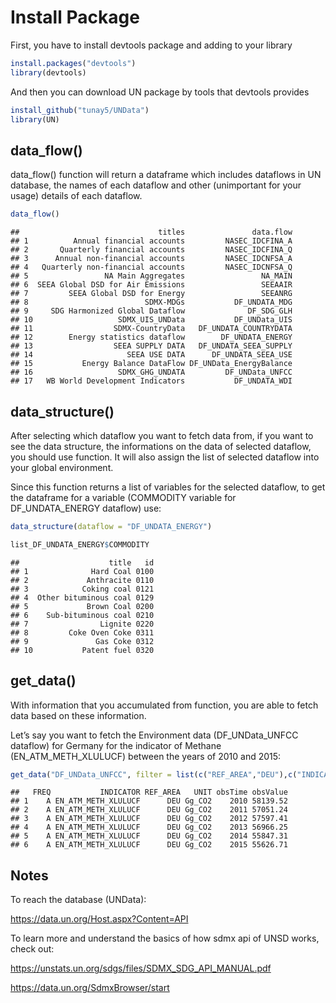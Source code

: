 
# Install Package

First, you have to install devtools package and adding to your library

``` r
install.packages("devtools")
library(devtools)
```

And then you can download UN package by tools that devtools provides

``` r
install_github("tunay5/UNData")
library(UN)
```

## data_flow()

data_flow() function will return a dataframe which includes dataflows in
UN database, the names of each dataflow and other (unimportant for your
usage) details of each dataflow.

``` r
data_flow()
```

    ##                               titles               data.flow
    ## 1          Annual financial accounts         NASEC_IDCFINA_A
    ## 2       Quarterly financial accounts         NASEC_IDCFINA_Q
    ## 3      Annual non-financial accounts         NASEC_IDCNFSA_A
    ## 4   Quarterly non-financial accounts         NASEC_IDCNFSA_Q
    ## 5                 NA Main Aggregates                 NA_MAIN
    ## 6  SEEA Global DSD for Air Emissions                 SEEAAIR
    ## 7         SEEA Global DSD for Energy                 SEEANRG
    ## 8                          SDMX-MDGs           DF_UNDATA_MDG
    ## 9     SDG Harmonized Global Dataflow              DF_SDG_GLH
    ## 10                   SDMX_UIS_UNData           DF_UNData_UIS
    ## 11                  SDMX-CountryData   DF_UNDATA_COUNTRYDATA
    ## 12        Energy statistics dataflow        DF_UNDATA_ENERGY
    ## 13                  SEEA SUPPLY DATA   DF_UNDATA_SEEA_SUPPLY
    ## 14                     SEEA USE DATA      DF_UNDATA_SEEA_USE
    ## 15           Energy Balance DataFlow DF_UNData_EnergyBalance
    ## 16                   SDMX_GHG_UNDATA         DF_UNData_UNFCC
    ## 17   WB World Development Indicators           DF_UNDATA_WDI

## data_structure()

After selecting which dataflow you want to fetch data from, if you want
to see the data structure, the informations on the data of selected
dataflow, you should use function. It will also assign the list of
selected dataflow into your global environment.

Since this function returns a list of variables for the selected
dataflow, to get the dataframe for a variable (COMMODITY variable for
DF_UNDATA_ENERGY dataflow) use:

``` r
data_structure(dataflow = "DF_UNDATA_ENERGY")

list_DF_UNDATA_ENERGY$COMMODITY
```

    ##                    title   id
    ## 1              Hard Coal 0100
    ## 2             Anthracite 0110
    ## 3            Coking coal 0121
    ## 4  Other bituminous coal 0129
    ## 5             Brown Coal 0200
    ## 6    Sub-bituminous coal 0210
    ## 7                Lignite 0220
    ## 8         Coke Oven Coke 0311
    ## 9               Gas Coke 0312
    ## 10           Patent fuel 0320

## get_data()

With information that you accumulated from function, you are able to
fetch data based on these information.

Let’s say you want to fetch the Environment data (DF_UNData_UNFCC
dataflow) for Germany for the indicator of Methane (EN_ATM_METH_XLULUCF)
between the years of 2010 and 2015:

``` r
get_data("DF_UNData_UNFCC", filter = list(c("REF_AREA","DEU"),c("INDICATOR", "EN_ATM_METH_XLULUCF")), start = 2010, end = 2015)
```

    ##   FREQ           INDICATOR REF_AREA   UNIT obsTime obsValue
    ## 1    A EN_ATM_METH_XLULUCF      DEU Gg_CO2    2010 58139.52
    ## 2    A EN_ATM_METH_XLULUCF      DEU Gg_CO2    2011 57051.24
    ## 3    A EN_ATM_METH_XLULUCF      DEU Gg_CO2    2012 57597.41
    ## 4    A EN_ATM_METH_XLULUCF      DEU Gg_CO2    2013 56966.25
    ## 5    A EN_ATM_METH_XLULUCF      DEU Gg_CO2    2014 55847.31
    ## 6    A EN_ATM_METH_XLULUCF      DEU Gg_CO2    2015 55626.71

## Notes

To reach the database (UNData):

<https://data.un.org/Host.aspx?Content=API>

To learn more and understand the basics of how sdmx api of UNSD works,
check out:

<https://unstats.un.org/sdgs/files/SDMX_SDG_API_MANUAL.pdf>

<https://data.un.org/SdmxBrowser/start>
